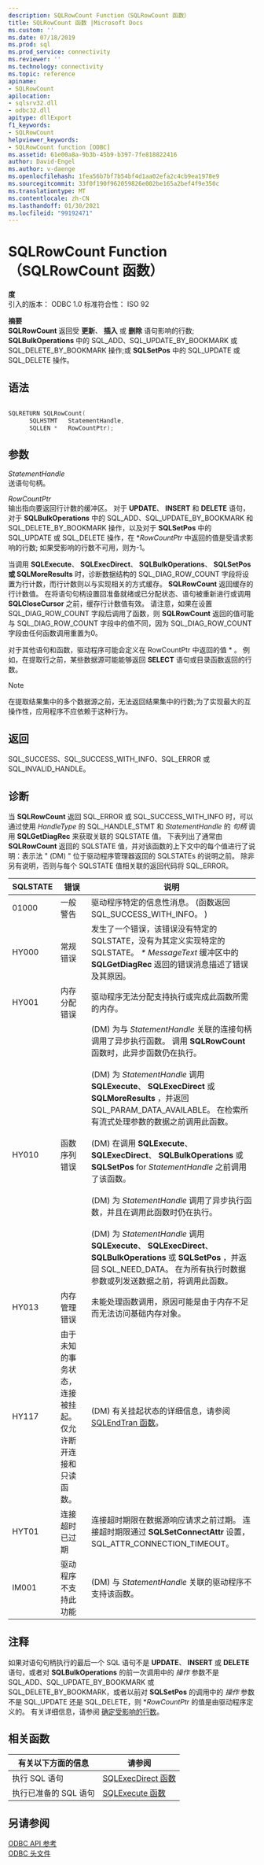 ```yaml
---
description: SQLRowCount Function（SQLRowCount 函数）
title: SQLRowCount 函数 |Microsoft Docs
ms.custom: ''
ms.date: 07/18/2019
ms.prod: sql
ms.prod_service: connectivity
ms.reviewer: ''
ms.technology: connectivity
ms.topic: reference
apiname:
- SQLRowCount
apilocation:
- sqlsrv32.dll
- odbc32.dll
apitype: dllExport
f1_keywords:
- SQLRowCount
helpviewer_keywords:
- SQLRowCount function [ODBC]
ms.assetid: 61e00a8a-9b3b-45b9-b397-7fe818822416
author: David-Engel
ms.author: v-daenge
ms.openlocfilehash: 1fea56b7bf7b54bf4d1aa02efa2c4cb9ea1978e9
ms.sourcegitcommit: 33f0f190f962059826e002be165a2bef4f9e350c
ms.translationtype: MT
ms.contentlocale: zh-CN
ms.lasthandoff: 01/30/2021
ms.locfileid: "99192471"
---
```

# <a name="sqlrowcount-function"></a>SQLRowCount Function（SQLRowCount 函数）
**度**  
 引入的版本： ODBC 1.0 标准符合性： ISO 92  
  
 **摘要**  
 **SQLRowCount** 返回受 **更新**、 **插入** 或 **删除** 语句影响的行数; **SQLBulkOperations** 中的 SQL_ADD、SQL_UPDATE_BY_BOOKMARK 或 SQL_DELETE_BY_BOOKMARK 操作;或 **SQLSetPos** 中的 SQL_UPDATE 或 SQL_DELETE 操作。  
  
## <a name="syntax"></a>语法  
  
```cpp  
  
SQLRETURN SQLRowCount(  
      SQLHSTMT   StatementHandle,  
      SQLLEN *   RowCountPtr);  
```  
  
## <a name="arguments"></a>参数  
 *StatementHandle*  
 送语句句柄。  
  
 *RowCountPtr*  
 输出指向要返回行计数的缓冲区。 对于 **UPDATE**、 **INSERT** 和 **DELETE** 语句，对于 **SQLBulkOperations** 中的 SQL_ADD、SQL_UPDATE_BY_BOOKMARK 和 SQL_DELETE_BY_BOOKMARK 操作，以及对于 **SQLSetPos** 中的 SQL_UPDATE 或 SQL_DELETE 操作，在 **RowCountPtr* 中返回的值是受请求影响的行数; 如果受影响的行数不可用，则为-1。  
  
 当调用 **SQLExecute**、 **SQLExecDirect**、 **SQLBulkOperations**、 **SQLSetPos 或 SQLMoreResults** 时，诊断数据结构的 SQL_DIAG_ROW_COUNT 字段将设置为行计数，而行计数则以与实现相关的方式缓存。 **SQLRowCount** 返回缓存的行计数值。 在将语句句柄设置回准备就绪或已分配状态、语句被重新进行或调用 **SQLCloseCursor** 之前，缓存行计数值有效。 请注意，如果在设置 SQL_DIAG_ROW_COUNT 字段后调用了函数，则 **SQLRowCount** 返回的值可能与 SQL_DIAG_ROW_COUNT 字段中的值不同，因为 SQL_DIAG_ROW_COUNT 字段由任何函数调用重置为0。  
  
 对于其他语句和函数，驱动程序可能会定义在 RowCountPtr 中返回的值 \* 。 例如，在提取行之前，某些数据源可能能够返回 **SELECT** 语句或目录函数返回的行数。  
  
> [!NOTE]  
>  在提取结果集中的多个数据源之前，无法返回结果集中的行数;为了实现最大的互操作性，应用程序不应依赖于这种行为。  
  
## <a name="returns"></a>返回  
 SQL_SUCCESS、SQL_SUCCESS_WITH_INFO、SQL_ERROR 或 SQL_INVALID_HANDLE。  
  
## <a name="diagnostics"></a>诊断  
 当 **SQLRowCount** 返回 SQL_ERROR 或 SQL_SUCCESS_WITH_INFO 时，可以通过使用 *HandleType* 的 SQL_HANDLE_STMT 和 *StatementHandle* 的 *句柄* 调用 **SQLGetDiagRec** 来获取关联的 SQLSTATE 值。 下表列出了通常由 **SQLRowCount** 返回的 SQLSTATE 值，并对该函数的上下文中的每个值进行了说明：表示法 " (DM) " 位于驱动程序管理器返回的 SQLSTATEs 的说明之前。 除非另有说明，否则与每个 SQLSTATE 值相关联的返回代码将 SQL_ERROR。  
  
|SQLSTATE|错误|说明|  
|--------------|-----------|-----------------|  
|01000|一般警告|驱动程序特定的信息性消息。  (函数返回 SQL_SUCCESS_WITH_INFO。 ) |  
|HY000|常规错误|发生了一个错误，该错误没有特定的 SQLSTATE，没有为其定义实现特定的 SQLSTATE。 *\* MessageText* 缓冲区中的 **SQLGetDiagRec** 返回的错误消息描述了错误及其原因。|  
|HY001|内存分配错误|驱动程序无法分配支持执行或完成此函数所需的内存。|  
|HY010|函数序列错误| (DM) 为与 *StatementHandle* 关联的连接句柄调用了异步执行函数。 调用 **SQLRowCount** 函数时，此异步函数仍在执行。<br /><br />  (DM) 为 *StatementHandle* 调用 **SQLExecute**、 **SQLExecDirect** 或 **SQLMoreResults** ，并返回 SQL_PARAM_DATA_AVAILABLE。 在检索所有流式处理参数的数据之前调用此函数。<br /><br />  (DM) 在调用 **SQLExecute**、 **SQLExecDirect**、 **SQLBulkOperations** 或 **SQLSetPos** for *StatementHandle* 之前调用了该函数。<br /><br />  (DM) 为 *StatementHandle* 调用了异步执行函数，并且在调用此函数时仍在执行。<br /><br />  (DM) 为 *StatementHandle* 调用 **SQLExecute**、 **SQLExecDirect**、 **SQLBulkOperations** 或 **SQLSetPos** ，并返回 SQL_NEED_DATA。 在为所有执行时数据参数或列发送数据之前，将调用此函数。|  
|HY013|内存管理错误|未能处理函数调用，原因可能是由于内存不足而无法访问基础内存对象。|  
|HY117|由于未知的事务状态，连接被挂起。 仅允许断开连接和只读函数。| (DM) 有关挂起状态的详细信息，请参阅 [SQLEndTran 函数](../../../odbc/reference/syntax/sqlendtran-function.md)。|  
|HYT01|连接超时已过期|连接超时期限在数据源响应请求之前过期。 连接超时期限通过 **SQLSetConnectAttr** 设置，SQL_ATTR_CONNECTION_TIMEOUT。|  
|IM001|驱动程序不支持此功能| (DM) 与 *StatementHandle* 关联的驱动程序不支持该函数。|  
  
## <a name="comments"></a>注释  
 如果对语句句柄执行的最后一个 SQL 语句不是 **UPDATE**、 **INSERT** 或 **DELETE** 语句，或者对 **SQLBulkOperations** 的前一次调用中的 *操作* 参数不是 SQL_ADD、SQL_UPDATE_BY_BOOKMARK 或 SQL_DELETE_BY_BOOKMARK，或者以前对 **SQLSetPos** 的调用中的 *操作* 参数不是 SQL_UPDATE 还是 SQL_DELETE，则 **RowCountPtr* 的值是由驱动程序定义的。 有关详细信息，请参阅 [确定受影响的行数](../../../odbc/reference/develop-app/determining-the-number-of-affected-rows.md)。  
  
## <a name="related-functions"></a>相关函数  
  
|有关以下方面的信息|请参阅|  
|---------------------------|---------|  
|执行 SQL 语句|[SQLExecDirect 函数](../../../odbc/reference/syntax/sqlexecdirect-function.md)|  
|执行已准备的 SQL 语句|[SQLExecute 函数](../../../odbc/reference/syntax/sqlexecute-function.md)|  
  
## <a name="see-also"></a>另请参阅  
 [ODBC API 参考](../../../odbc/reference/syntax/odbc-api-reference.md)   
 [ODBC 头文件](../../../odbc/reference/install/odbc-header-files.md)
